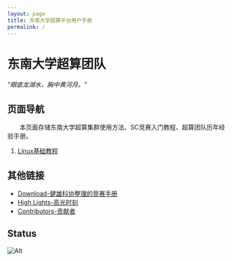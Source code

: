 ```yaml
---
layout: page
title: 东南大学超算平台用户手册
permalink: /
---
```


# 东南大学超算团队

*"眼底龙湖水，胸中黄河月。"*

## 页面导航
&emsp;&emsp;本页面存储东南大学超算集群使用方法、SC竞赛入门教程、超算团队历年经验手册。

1. [Linux基础教程](/_wiki/Linux基础/Linux-base.md)

## 其他链接

- [Download-健雄科协整理的竞赛手册](https://github.com/CSWU-Challenge/Competition-Manual/blob/main/ASC/%E7%AB%9E%E8%B5%9B%E6%89%8B%E5%86%8C%E4%B9%8BASC%E8%B6%85%E7%AE%97.pdf)
- [High Lights-高光时刻](/high-lights/)
- [Contributors-贡献者](/contributor/)

## Status
![Alt](https://repobeats.axiom.co/api/embed/859d02e68eba262193c7b210e597500df78d6881.svg "Repobeats analytics image")